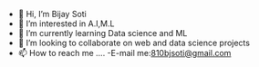 - 👋 Hi, I’m Bijay Soti
- 👀 I’m interested in A.I,M.L
- 🌱 I’m currently learning Data science and ML
- 💞️ I’m looking to collaborate on web and data science projects
- 📫 How to reach me ....
-E-mail me:810bjsoti@gmail.com 

<!---
0HuN-TeR0/0HuN-TeR0 is a ✨ special ✨ repository because its `README.md` (this file) appears on your GitHub profile.
You can click the Preview link to take a look at your changes.
--->
